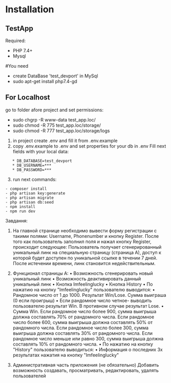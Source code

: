 # Installation

## TestApp

Required:
- PHP 7.4+
- Mysql

#You need
- create DataBase 'test_devport' in MySql
- sudo apt-get install php7.4-gd

## For Localhost

go to folder afore project and set permissions:
- sudo chgrp -R www-data test_app.loc/
- sudo chmod -R 775 test_app.loc/storage/
- sudo chmod -R 777 test_app.loc/storage/logs

1) in project create .env and fill it from .env.example
2) copy .env.example to .env and set properties for your db
   in .env Fill next fields with your local data:
```
   * DB_DATABASE=test_devport
   * DB_USERNAME=***
   * DB_PASSWORD=***
```
3) run next commands:
```
- composer install
- php artisan key:generate
- php artisan migrate
- php artisan db:seed
- npm install
- npm run dev
```


Завдання:

1) На главной странице необходимо вывести форму регистрации с такими полями: Username, Phonenumber и кнопку Register.
   После того как пользователь заполнил поля и нажал кнопку Register, происходит следующее: Пользователь получает сгенерированный уникальный линк на специальную страницу (страница А), доступ к которой будет доступен по уникальной ссылке в течении 7 дней. После истечении времени, линк становится недействительным.
2) Функционал страницы А:
   • Возможность сгенерировать новый уникальный линк
   • Возможность деактивировать данный уникальный линк
   • Кнопка Imfeelinglucky
   • Кнопка History
   • По нажатию на кнопку "Imfeelinglucky" пользователю выводится:
   • Рандомное число от 1 до 1000. Результат Win/Lose. Сумма выиграша (0 если проигрыш)
   • Если рандомное число четное- выводить пользователю результат Win. В противном случае результат Lose.
   • Сумма Win. Если рандомное число более 900, сумма выигрыша должна составлять 70% от рандомного числа. Если рандомное число более 600, сумма выигрыша должна составлять 50% от рандомного числа. Если рандомное число более 300, сумма выигрыша должна составлять 30% от рандомного числа. Если рандомное число меньше или равно 300, сумма выигрыша должна составлять 10% от рандомного числа.
   • По нажатию на кнопку "History" пользователю выводиться:
   • Информация о последних 3х результатах нажатия на кнопку "Imfeelinglucky"

3) Административная часть приложения (не обязательно)
   Добавить возможность создавать, просматривать, редактировать, удалять пользователей
